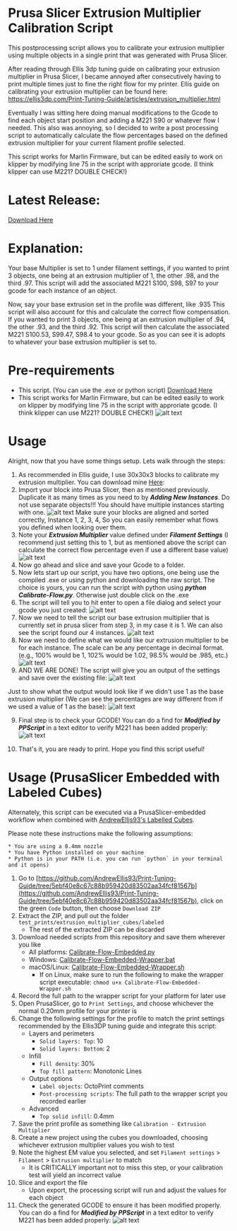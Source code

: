 
# Prusa Slicer Extrusion Multiplier Calibration Script

This postprocessing script allows you to calibrate your extrusion multiplier using multiple objects in a single print that was generated with Prusa Slicer. 

After reading through Ellis 3dp tuning guide on calibrating your extrusion multiplier in Prusa Slicer, I became annoyed after consecutively having to print multiple times just to fine the right flow for my printer. Ellis guide on calibrating your extrusion multiplier can be found here: https://ellis3dp.com/Print-Tuning-Guide/articles/extrusion_multiplier.html

Eventually I was sitting here doing manual modifications to the Gcode to find each object start position and adding a M221 S90 or whatever flow I needed. This also was annoying, so I decided to write a post processing script to automatically calculate the flow percentages based on the defined extrusion multiplier for your current filament profile selected.

This script works for Marlin Firmware, but can be edited easily to work on klipper by modifying line 75 in the script with approriate gcode. (I think klipper can use M221? DOUBLE CHECK!)

# Latest Release:

[Download Here](https://github.com/myevo8u/Prusa-Slicer-Extrusion-Multiplier-Calibration-Script/releases/tag/v1.0)

# Explanation:

Your base Multiplier is set to 1 under filament settings, if you wanted to print 3 objects, one being at an extrusion multiplier of 1, the other .98, and the third .97. This script will add the associated M221 S100, S98, S97 to your gcode for each instance of an object. 

Now, say your base extrusion set in the profile was different, like .935 This script will also account for this and calculate the correct flow compensation. If you wanted to print 3 objects, one being at an extrusion multiplier of .94, the other .93, and the third .92. This script will then calculate the associated M221 S100.53, S99.47, S98.4 to your gcode. So as you can see it is adopts to whatever your base extrusion multiplier is set to. 

# Pre-requirements

* This script. (You can use the .exe or python script) [Download Here](https://github.com/myevo8u/Prusa-Slicer-Extrusion-Multiplier-Calibration-Script/releases/tag/v1.0)
* This script works for Marlin Firmware, but can be edited easily to work on klipper by modifying line 75 in the script with approriate gcode. (I think klipper can use M221? DOUBLE CHECK!)
![alt text](https://github.com/myevo8u/Prusa-Slicer-Extrusion-Multiplier-Calibration-Script/blob/main/Screenshots/instances.png?raw=true)

# Usage

Alright, now that you have some things setup. Lets walk through the steps:

1. As recommended in Ellis guide, I use 30x30x3 blocks to calibrate my extrusion multiplier. You can download mine [Here](https://github.com/myevo8u/Prusa-Slicer-Extrusion-Multiplier-Calibration-Script/tree/main/Models): 
2. Import your block into Prusa Slicer, then as mentioned previously. Duplicate it as many times as you need to by **_Adding New Instances_**. Do not use separate objects!!! You should have multiple instances starting with one.
![alt text](https://github.com/myevo8u/Prusa-Slicer-Extrusion-Multiplier-Calibration-Script/blob/main/Screenshots/instances.png?raw=true)
 Make sure your blocks are aligned and sorted correctly, Instance 1, 2, 3, 4, So you can easily remember what flows you defined when looking over them. 
3. Note your **_Extrusion Multiplier_** value defined under **_Filament Settings_** (I recommend just setting this to 1, but as mentioned above the script can calculate the correct flow percentage even if use a different base value)
![alt text](https://github.com/myevo8u/Prusa-Slicer-Extrusion-Multiplier-Calibration-Script/blob/main/Screenshots/extrusionmultiplier.png?raw=true)
4. Now go ahead and slice and save your Gcode to a folder.
5. Now lets start up our script, you have two options, one being use the compiled .exe or using python and downloading the raw script. The choice is yours, you can run the script with python using **_python Calibrate-Flow.py_**. Otherwise just double click on the .exe
6. The script will tell you to hit enter to open a file dialog and select your gcode you just created:
![alt text](https://github.com/myevo8u/Prusa-Slicer-Extrusion-Multiplier-Calibration-Script/blob/main/Screenshots/loadgcode.png?raw=true)
6. Now we need to tell the script our base extrusion multiplier that is currently set in prusa slicer from step 3, in my case it is 1. We can also see the script found our 4 instances.
![alt text](https://github.com/myevo8u/Prusa-Slicer-Extrusion-Multiplier-Calibration-Script/blob/main/Screenshots/setbaseem.png?raw=true)
7. Now we need to define what we would like our extrusion multiplier to be for each instance. The scale can be any percentage in decimal format. (e.g., 100% would be 1, 102% would be 1.02, 98.5% would be .985, etc.)
![alt text](https://github.com/myevo8u/Prusa-Slicer-Extrusion-Multiplier-Calibration-Script/blob/main/Screenshots/setmodifiers.png?raw=true)
8. AND WE ARE DONE! The script will give you an output of the settings and save over the existing file:
![alt text](https://github.com/myevo8u/Prusa-Slicer-Extrusion-Multiplier-Calibration-Script/blob/main/Screenshots/complete.png?raw=true)

Just to show what the output would look like if we didn't use 1 as the base extrusion multiplier (We can see the percentages are way different from if we used a value of 1 as the base):
![alt text](https://github.com/myevo8u/Prusa-Slicer-Extrusion-Multiplier-Calibration-Script/blob/main/Screenshots/altem.png?raw=true)

9. Final step is to check your GCODE! You can do a find for **_Modified by PPScript_** in a text editor to verify M221 has been added properly:
![alt text](https://github.com/myevo8u/Prusa-Slicer-Extrusion-Multiplier-Calibration-Script/blob/main/Screenshots/gcodecheck.png?raw=true)

10. That's it, you are ready to print. Hope you find this script useful!

# Usage (PrusaSlicer Embedded with Labeled Cubes)

Alternately, this script can be executed via a PrusaSlicer-embedded workflow when combined with [AndrewEllis93's Labelled Cubes](https://github.com/AndrewEllis93/Print-Tuning-Guide/tree/main/test_prints/extrusion_multiplier_cubes/labeled).

Please note these instructions make the following assumptions:

    * You are using a 0.4mm nozzle
    * You have Python installed on your machine
    * Python is in your PATH (i.e. you can run `python` in your terminal and it opens)

1. Go to [https://github.com/AndrewEllis93/Print-Tuning-Guide/tree/5ebf40e8c67c88b959420d83502aa34fcf81567b](https://github.com/AndrewEllis93/Print-Tuning-Guide/tree/5ebf40e8c67c88b959420d83502aa34fcf81567b), click on the green `Code` button, then choose `Download ZIP`
1. Extract the ZIP, and pull out the folder `test_prints/extrusion_multiplier_cubes/labeled`
    * The rest of the extracted ZIP can be discarded
1. Download needed scripts from this repository and save them wherever you like
    * All platforms: [Calibrate-Flow-Embedded.py](https://raw.githubusercontent.com/myevo8u/Prusa-Slicer-Extrusion-Multiplier-Calibration-Script/main/Python/Calibrate-Flow-Embedded.py)
    * Windows: [Calibrate-Flow-Embedded-Wrapper.bat](https://raw.githubusercontent.com/myevo8u/Prusa-Slicer-Extrusion-Multiplier-Calibration-Script/main/Python/Calibrate-Flow-Embedded-Wrapper.bat)
    * macOS/Linux: [Calibrate-Flow-Embedded-Wrapper.sh](https://raw.githubusercontent.com/myevo8u/Prusa-Slicer-Extrusion-Multiplier-Calibration-Script/main/Python/Calibrate-Flow-Embedded-Wrapper.bat)
        * If on Linux, make sure to run the following to make the wrapper script executable: `chmod u+x Calibrate-Flow-Embedded-Wrapper.sh`
1. Record the full path to the wrapper script for your platform for later use
1. Open PrusaSlicer, go to `Print Settings`, and choose whichever the normal 0.20mm profile for your printer is
1. Change the following settings for the profile to match the print settings recommended by the Ellis3DP tuning guide and integrate this script:
    * Layers and perimeters
        * `Solid layers: Top`: 10
        * `Solid layers: Bottom`: 2
    * Infill
        * `Fill density`: 30%
        * `Top fill pattern`: Monotonic Lines
    * Output options
        * `Label objects`: OctoPrint comments
        * `Post-processing scripts`: The full path to the wrapper script you recorded earlier
    * Advanced
        * `Top solid infill`: 0.4mm
1. Save the print profile as something like `Calibration - Extrusion Multiplier`
1. Create a new project using the cubes you downloaded, choosing whichever extrusion multiplier values you wish to test
1. Note the highest EM value you selected, and set `Filament settings` > `Filament` > `Extrusion multiplier` to match
    * It is CRITICALLY important not to miss this step, or your calibration test will yield an incorrect value
1. Slice and export the file
    * Upon export, the processing script will run and adjust the values for each object
1. Check the generated GCODE to ensure it has been modified properly. You can do a find for **_Modified by PPScript_** in a text editor to verify M221 has been added properly:
![alt text](https://github.com/myevo8u/Prusa-Slicer-Extrusion-Multiplier-Calibration-Script/blob/main/Screenshots/gcodecheck.png?raw=true)